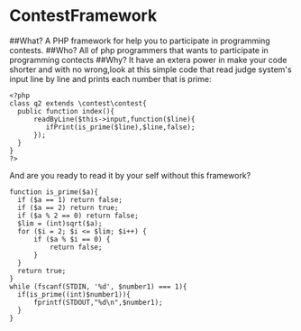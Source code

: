 # ContestFramework
##What?
  A PHP framework for help you to participate in programming contests.
##Who?
  All of php programmers that wants to participate in programming contects
##Why?
  It have an extera power in make your code shorter and with no wrong,look at this simple code that read judge system's input line by line and prints each number that is prime:
  ```
<?php
class q2 extends \contest\contest{
    public function index(){
        readByLine($this->input,function($line){
           ifPrint(is_prime($line),$line,false);
        });
    }
}
?>
  ```
  And are you ready to read it by your self without this framework?
  ```
function is_prime($a){
	if ($a == 1) return false;
	if ($a == 2) return true;
	if ($a % 2 == 0) return false;
	$lim = (int)sqrt($a);
	for ($i = 2; $i <= $lim; $i++) {
		if ($a % $i == 0) {
			return false;
		}
	}
	return true;
}
while (fscanf(STDIN, '%d', $number1) === 1){
	if(is_prime((int)$number1)){
		fprintf(STDOUT,"%d\n",$number1);
	}
}
```
